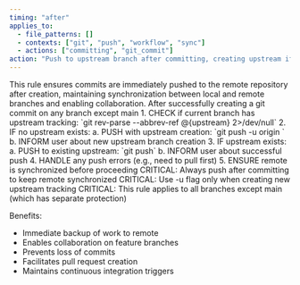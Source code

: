 ```yaml
---
timing: "after"
applies_to:
  - file_patterns: []
  - contexts: ["git", "push", "workflow", "sync"]
  - actions: ["committing", "git_commit"]
action: "Push to upstream branch after committing, creating upstream if needed"
---
```


<purpose>
This rule ensures commits are immediately pushed to the remote repository after creation, maintaining synchronization between local and remote branches and enabling collaboration.
</purpose>

<condition>
After successfully creating a git commit on any branch except main
</condition>

<instructions>
1. CHECK if current branch has upstream tracking: `git rev-parse --abbrev-ref @{upstream} 2>/dev/null`
2. IF no upstream exists:
   a. PUSH with upstream creation: `git push -u origin <current-branch>`
   b. INFORM user about new upstream branch creation
3. IF upstream exists:
   a. PUSH to existing upstream: `git push`
   b. INFORM user about successful push
4. HANDLE any push errors (e.g., need to pull first)
5. ENSURE remote is synchronized before proceeding
</instructions>

<detail>
CRITICAL: Always push after committing to keep remote synchronized
CRITICAL: Use -u flag only when creating new upstream tracking
CRITICAL: This rule applies to all branches except main (which has separate protection)

Benefits:
- Immediate backup of work to remote
- Enables collaboration on feature branches
- Prevents loss of commits
- Facilitates pull request creation
- Maintains continuous integration triggers
</detail>